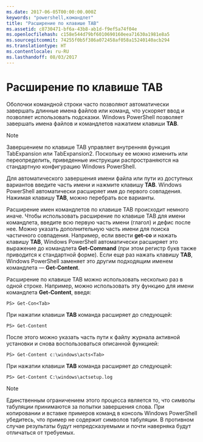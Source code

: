 ```yaml
---
ms.date: 2017-06-05T00:00:00.000Z
keywords: "powershell,командлет"
title: "Расширение по клавише TAB"
ms.assetid: c8730471-bf6a-43b8-ab1d-f9ef5a74f04e
ms.openlocfilehash: c158e544d79bf6010690160eea71630a1981e8a5
ms.sourcegitcommit: 74255f0b5f386a072458af058a15240140acb294
ms.translationtype: HT
ms.contentlocale: ru-RU
ms.lasthandoff: 08/03/2017
---
```

# <a name="using-tab-expansion"></a>Расширение по клавише TAB
Оболочки командной строки часто позволяют автоматически завершать длинные имена файлов или команд, что ускоряет ввод и позволяет использовать подсказки. Windows PowerShell позволяет завершать имена файлов и командлетов нажатием клавиши **TAB**.

> [!NOTE]
> Завершением по клавише TAB управляет внутренняя функция TabExpansion или TabExpansion2. Поскольку ее можно изменить или переопределить, приведенные инструкции распространяются на стандартную конфигурацию Windows PowerShell.

Для автоматического завершения имени файла или пути из доступных вариантов введите часть имени и нажмите клавишу **TAB**. Windows PowerShell автоматически расширяет имя до первого совпадения. Нажимая клавишу **TAB**, можно перебрать все варианты.

Расширение имен командлетов по клавише TAB происходит немного иначе. Чтобы использовать расширение по клавише TAB для имени командлета, введите всю первую часть имени (глагол) и дефис после нее. Можно указать дополнительную часть имени для поиска частичного совпадения. Например, если ввести **get-co** и нажать клавишу **TAB**, Windows PowerShell автоматически расширяет это выражение до командлета **Get-Command** (при этом регистр букв также приводится к стандартной форме). Если еще раз нажать клавишу **TAB**, Windows PowerShell заменяет это другим подходящим именем командлета — **Get-Content**.

Расширение по клавише TAB можно использовать несколько раз в одной строке. Например, можно использовать эту функцию для имени командлета **Get-Content**, введя:

```
PS> Get-Con<Tab>
```

При нажатии клавиши **TAB** команда расширяет до следующей:

```
PS> Get-Content
```

После этого можно указать часть пути к файлу журнала активной установки и снова воспользоваться описанной функцией:

```
PS> Get-Content c:\windows\acts<Tab>
```

При нажатии клавиши **TAB** команда расширяет до следующей:

```
PS> Get-Content C:\windows\actsetup.log
```

> [!NOTE]
> Единственным ограничением этого процесса является то, что символы табуляции принимаются за попытки завершения слова. При копировании и вставке примеров команд в консоль Windows PowerShell убедитесь, что пример не содержит символов табуляции. В противном случае результаты будут непредсказуемыми и почти наверняка будут отличаться от требуемых.

